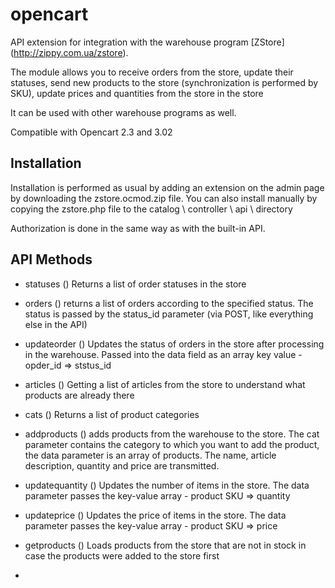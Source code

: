 # opencart
API extension for integration with the warehouse program [ZStore] (http://zippy.com.ua/zstore).

The module allows you to receive orders from the store, update their statuses, send new products to the store (synchronization is performed by SKU), update prices and quantities from the store in the store

It can be used with other warehouse programs as well.

Compatible with Opencart 2.3 and 3.02


## Installation
 Installation is performed as usual by adding an extension on the admin page by downloading the zstore.ocmod.zip file.
 You can also install manually by copying the zstore.php file to the catalog \ controller \ api \ directory


 Authorization is done in the same way as with the built-in API.

## API Methods
* statuses ()
Returns a list of order statuses in the store
* orders ()
returns a list of orders according to the specified status. The status is passed by the status_id parameter (via POST, like everything else in the API)
* updateorder () Updates the status of orders in the store after processing in the warehouse. Passed into the data field as an array key value - opder_id => ststus_id
* articles () Getting a list of articles from the store to understand what products are already there
* cats () Returns a list of product categories
* addproducts () adds products from the warehouse to the store. The cat parameter contains the category to which you want to add the product,
the data parameter is an array of products. The name, article description, quantity and price are transmitted.
* updatequantity () Updates the number of items in the store. The data parameter passes the key-value array - product SKU => quantity
* updateprice () Updates the price of items in the store. The data parameter passes the key-value array - product SKU => price

* getproducts () Loads products from the store that are not in stock in case the products were added to the store first
* 
